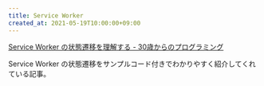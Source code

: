 ```yaml
---
title: Service Worker
created_at: 2021-05-19T10:00:00+09:00
---
```


[Service Worker の状態遷移を理解する - 30歳からのプログラミング](https://numb86-tech.hatenablog.com/entry/2021/05/18/214946)

Service Worker の状態遷移をサンプルコード付きでわかりやすく紹介してくれている記事。